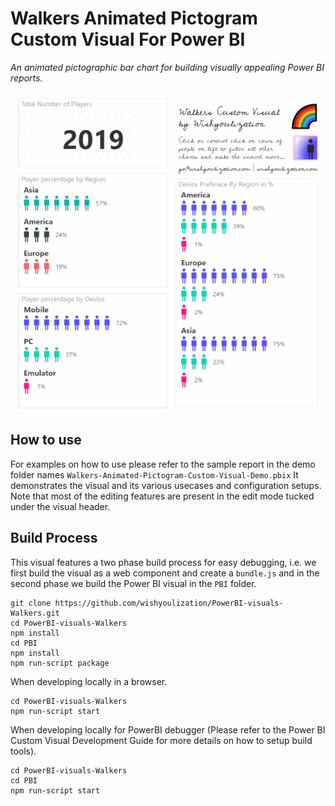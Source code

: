 # Walkers Animated Pictogram Custom Visual For Power BI

_An animated pictographic bar chart for building visually appealing Power BI reports._

![Preview](./demo/filter-example.gif)

## How to use

For examples on how to use please refer to the sample report in the demo folder names `Walkers-Animated-Pictogram-Custom-Visual-Demo.pbix` It demonstrates the visual and its various usecases and configuration setups. Note that most of the editing features are present in the edit mode tucked under the visual header.

## Build Process
This visual features a two phase build process for easy debugging, i.e. we first build the visual as a web component and create a `bundle.js` and in the second phase we build the Power BI visual in the `PBI` folder.

```
git clone https://github.com/wishyoulization/PowerBI-visuals-Walkers.git
cd PowerBI-visuals-Walkers
npm install
cd PBI
npm install
npm run-script package
```

When developing locally in a browser.
```
cd PowerBI-visuals-Walkers
npm run-script start
```

When developing locally for PowerBI debugger (Please refer to the Power BI Custom Visual Development Guide for more details on how to setup build tools).
```
cd PowerBI-visuals-Walkers
cd PBI
npm run-script start
```